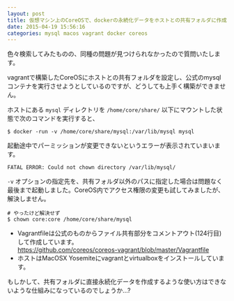 ```yaml
---
layout: post
title: 仮想マシン上のCoreOSで、dockerの永続化データをホストとの共有フォルダに作成できず、権限エラーとなってしまう
date: 2015-04-19 15:56:16
categories: mysql macos vagrant docker coreos
---
```

<!-- {% raw %} -->
<p>色々検索してみたものの、同種の問題が見つけられなかったので質問いたします。</p>

<p>vagrantで構築したCoreOSにホストとの共有フォルダを設定し、公式のmysqlコンテナを実行させようとしているのですが、どうしても上手く構築ができません。</p>

<p>ホストにある <code>mysql</code> ディレクトリを <code>/home/core/share/</code> 以下にマウントした状態で次のコマンドを実行すると、</p>

<pre><code>$ docker -run -v /home/core/share/mysql:/var/lib/mysql mysql
</code></pre>

<p>起動途中でパーミッションが変更できないというエラーが表示されていまいます。</p>

<pre><code>FATAL ERROR: Could not chown directory /var/lib/mysql/
</code></pre>

<p><code>-v</code> オプションの指定先を、共有フォルダ以外のパスに指定した場合は問題なく最後まで起動しました。CoreOS内でアクセス権限の変更も試してみましたが、解決しません。</p>

<pre><code># やったけど解決せず
$ chown core:core /home/core/share/mysql
</code></pre>

<ul>
<li>Vagrantfileは公式のものからファイル共有部分をコメントアウト(124行目)して作成しています。<br>
<a href="https://github.com/coreos/coreos-vagrant/blob/master/Vagrantfile" rel="nofollow">https://github.com/coreos/coreos-vagrant/blob/master/Vagrantfile</a></li>
<li>ホストはMacOSX Yosemiteにvagrantとvirtualboxをインストールしています。</li>
</ul>

<p>もしかして、共有フォルダに直接永続化データを作成するような使い方はできないような仕組みになっているのでしょうか…?</p>
<!-- {% endraw %} -->
